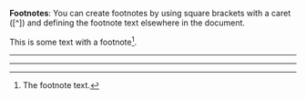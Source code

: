 **Footnotes**: You can create footnotes by using square brackets with a caret ([^]) and defining the footnote text elsewhere in the document.

This is some text with a footnote[^1].

[^1]: The footnote text.

---

---

